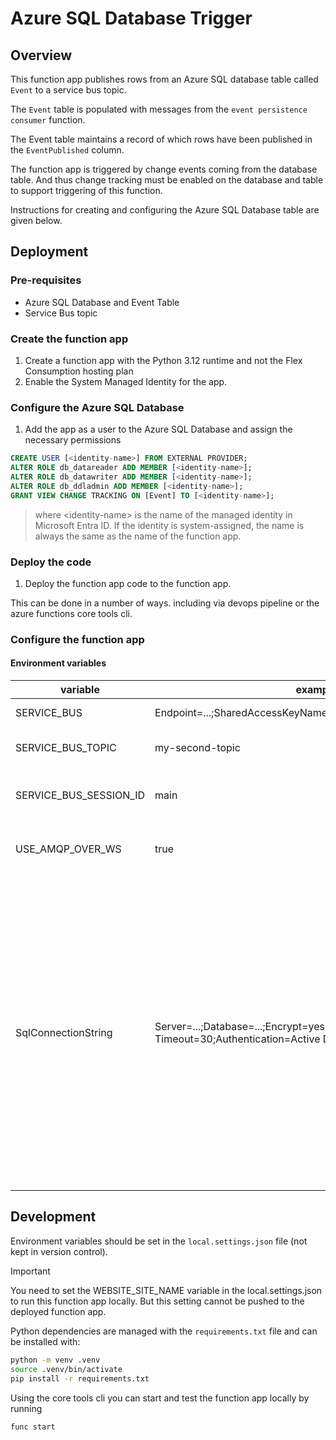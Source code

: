 # Azure SQL Database Trigger

## Overview

This function app publishes rows from an Azure SQL database table called `Event`
to a service bus topic.

The `Event` table is populated with messages from the `event persistence consumer`
function.

The Event table maintains a record of which rows have been published
in the `EventPublished` column.

The function app is triggered by change events coming from the database table. And thus
change tracking must be enabled on the database and table to support triggering of this
function.

Instructions for creating and configuring the Azure SQL Database table are given below.

## Deployment

### Pre-requisites

- Azure SQL Database and Event Table
- Service Bus topic

### Create the function app

1. Create a function app with the Python 3.12 runtime and not the Flex Consumption
   hosting plan
2. Enable the System Managed Identity for the app.

### Configure the Azure SQL Database

1. Add the app as a user to the Azure SQL Database and assign the necessary permissions

```sql
CREATE USER [<identity-name>] FROM EXTERNAL PROVIDER;
ALTER ROLE db_datareader ADD MEMBER [<identity-name>];
ALTER ROLE db_datawriter ADD MEMBER [<identity-name>];
ALTER ROLE db_ddladmin ADD MEMBER [<identity-name>];
GRANT VIEW CHANGE TRACKING ON [Event] TO [<identity-name>];
```

> where \<identity-name> is the name of the managed identity in Microsoft Entra ID.
> If the identity is system-assigned, the name is always the same as the name of the
> function app.

### Deploy the code

1. Deploy the function app code to the function app.

This can be done in a number of ways. including via devops pipeline or
the azure functions core tools cli.

### Configure the function app

#### Environment variables

| variable               | example value                                                                                                               | description                                                                                                                                                                                                                                                                                                                                                                                                                                                    |
| ---------------------- | --------------------------------------------------------------------------------------------------------------------------- | -------------------------------------------------------------------------------------------------------------------------------------------------------------------------------------------------------------------------------------------------------------------------------------------------------------------------------------------------------------------------------------------------------------------------------------------------------------- |
| SERVICE_BUS            | Endpoint=...;SharedAccessKeyName=...;SharedAccessKey=...;                                                                   | service bus connection string                                                                                                                                                                                                                                                                                                                                                                                                                                  |
| SERVICE_BUS_TOPIC      | my-second-topic                                                                                                             | name of service bus topic to publish events to                                                                                                                                                                                                                                                                                                                                                                                                                 |
| SERVICE_BUS_SESSION_ID | main                                                                                                                        | service bus session identifier. needs to be the same value as set in KG CMS                                                                                                                                                                                                                                                                                                                                                                                    |
| USE_AMQP_OVER_WS       | true                                                                                                                        | whether to use amqp over websockets for the service bus connection                                                                                                                                                                                                                                                                                                                                                                                             |
| SqlConnectionString    | Server=...;Database=...;Encrypt=yes;TrustServerCertificate=no;Connection Timeout=30;Authentication=Active Directory Default | connection string for Azure SQL Database, `Authentication=Active Directory Default` will use the system managed identity of the function app to authenticate to the Azure SQL Database. **Note that the structure of this connection string is different to the one used in the event persistence consumer** (this is because the connection string is handled by the function app trigger and not the function app code, as is the case for the event persistence consumer) |

## Development

Environment variables should be set in the `local.settings.json` file (not kept in
version control).

> [!IMPORTANT]  
> You need to set the WEBSITE_SITE_NAME variable in the local.settings.json to run this
> function app locally. But this setting cannot be pushed to the deployed function app.

Python dependencies are managed with the `requirements.txt` file and can be installed
with:

```bash
python -m venv .venv
source .venv/bin/activate
pip install -r requirements.txt
```

Using the core tools cli you can start and test the function app locally by running

```bash
func start
```
